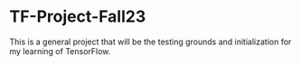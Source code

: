 # TF-Project-Fall23
This is a general project that will be the testing grounds and initialization for my learning of TensorFlow.
